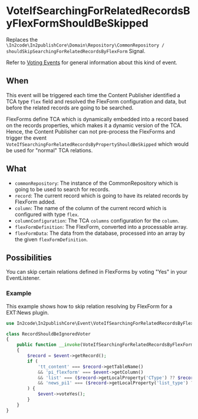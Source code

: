# VoteIfSearchingForRelatedRecordsByFlexFormShouldBeSkipped

Replaces
the `\In2code\In2publishCore\Domain\Repository\CommonRepository / shouldSkipSearchingForRelatedRecordsByFlexForm`
Signal.

Refer to [Voting Events](Voting-Events.md) for general information about this kind of event.

## When

This event will be triggered each time the Content Publisher identified a TCA type `flex` field and resolved the
FlexForm configuration and data, but before the related records are going to be searched.

FlexForms define TCA which is dynamically embedded into a record based on the records properties, which makes it a
dynamic version of the TCA. Hence, the Content Publisher can not pre-process the FlexForms and trigger the
event `VoteIfSearchingForRelatedRecordsByPropertyShouldBeSkipped` which would be used for "normal" TCA relations.

## What

* `commonRepository`: The instance of the CommonRepository which is going to be used to search for records.
* `record`: The current record which is going to have its related records by FlexForm added.
* `column`: The name of the column of the current record which is configured with type `flex`.
* `columnConfiguration`: The TCA `columns` configuration for the `column`.
* `flexFormDefinition`: The FlexForm, converted into a processable array.
* `flexFormData`: The data from the database, processed into an array by the given `flexFormDefinition`.

## Possibilities

You can skip certain relations defined in FlexForms by voting "Yes" in your EventListener.

### Example

This example shows how to skip relation resolving by FlexForm for a EXT:News plugin.

```php
use In2code\In2publishCore\Event\VoteIfSearchingForRelatedRecordsByFlexFormShouldBeSkipped;

class RecordShouldBeIgnoredVoter
{
    public function __invoke(VoteIfSearchingForRelatedRecordsByFlexFormShouldBeSkipped $event): void
    {
        $record = $event->getRecord();
        if (
            'tt_content' === $record->getTableName()
            && 'pi_flexform' === $event->getColumn()
            && 'list' === ($record->getLocalProperty('CType') ?? $record->getForeignProperty('CType'))
            && 'news_pi1' === ($record->getLocalProperty('list_type') ?? $record->getForeignProperty('list_type'))
        ) {
            $event->voteYes();
        }
    }
}
```
